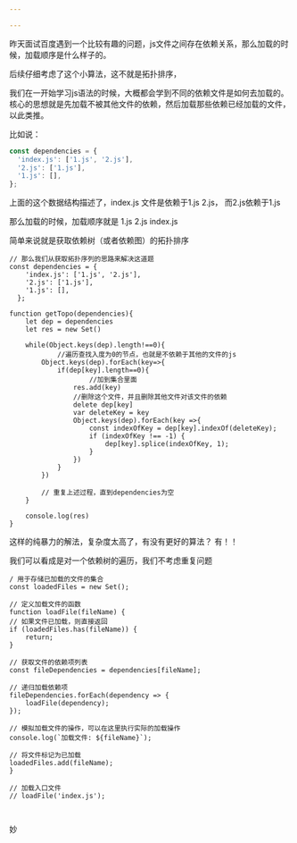 ```yaml
---

---
```




昨天面试百度遇到一个比较有趣的问题，js文件之间存在依赖关系，那么加载的时候，加载顺序是什么样子的。



后续仔细考虑了这个小算法，这不就是拓扑排序，



我们在一开始学习js语法的时候，大概都会学到不同的依赖文件是如何去加载的。核心的思想就是先加载不被其他文件的依赖，然后加载那些依赖已经加载的文件，以此类推。



比如说：

~~~javascript
const dependencies = {
  'index.js': ['1.js', '2.js'],
  '2.js': ['1.js'],
  '1.js': [],
};
~~~

上面的这个数据结构描述了，index.js 文件是依赖于1.js 2.js， 而2.js依赖于1.js



那么加载的时候，加载顺序就是 1.js 2.js index.js



简单来说就是获取依赖树（或者依赖图）的拓扑排序

~~~
// 那么我们从获取拓扑序列的思路来解决这道题
const dependencies = {
    'index.js': ['1.js', '2.js'],
    '2.js': ['1.js'],
    '1.js': [],
  };

function getTopo(dependencies){
    let dep = dependencies
    let res = new Set()

    while(Object.keys(dep).length!==0){
    		//遍历查找入度为0的节点，也就是不依赖于其他的文件的js
        Object.keys(dep).forEach(key=>{            
            if(dep[key].length==0){
            		//加到集合里面
                res.add(key)
                //删除这个文件，并且删除其他文件对该文件的依赖
                delete dep[key]
                var deleteKey = key
                Object.keys(dep).forEach(key =>{
                    const indexOfKey = dep[key].indexOf(deleteKey);
                    if (indexOfKey !== -1) {
                        dep[key].splice(indexOfKey, 1); 
                    }
                })
            }
        })
        
        // 重复上述过程，直到dependencies为空
    }

    console.log(res)
}

~~~

这样的纯暴力的解法，复杂度太高了，有没有更好的算法？ 有！！



我们可以看成是对一个依赖树的遍历，我们不考虑重复问题

```
/ 用于存储已加载的文件的集合
const loadedFiles = new Set();

// 定义加载文件的函数
function loadFile(fileName) {
// 如果文件已加载，则直接返回
if (loadedFiles.has(fileName)) {
    return;
}

// 获取文件的依赖项列表
const fileDependencies = dependencies[fileName];

// 递归加载依赖项
fileDependencies.forEach(dependency => {
    loadFile(dependency);
});

// 模拟加载文件的操作，可以在这里执行实际的加载操作
console.log(`加载文件: ${fileName}`);

// 将文件标记为已加载
loadedFiles.add(fileName);
}

// 加载入口文件
// loadFile('index.js');



```

妙





